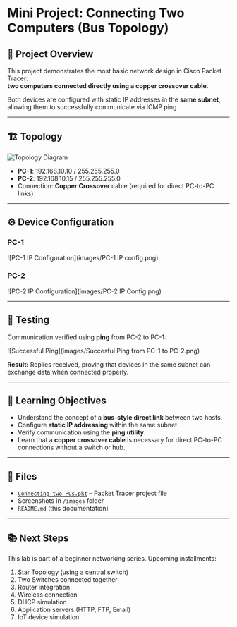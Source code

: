 # Mini Project: Connecting Two Computers (Bus Topology)

## 📌 Project Overview
This project demonstrates the most basic network design in Cisco Packet Tracer:  
**two computers connected directly using a copper crossover cable**.  

Both devices are configured with static IP addresses in the **same subnet**, allowing them to successfully communicate via ICMP ping.

---

## 🏗️ Topology
![Topology Diagram](images/topology.png)

- **PC-1**: 192.168.10.10 / 255.255.255.0  
- **PC-2**: 192.168.10.15 / 255.255.255.0  
- Connection: **Copper Crossover** cable (required for direct PC-to-PC links)  

---

## ⚙️ Device Configuration
### PC-1
![PC-1 IP Configuration](images/PC-1 IP config.png)

### PC-2
![PC-2 IP Configuration](images/PC-2 IP Config.png)

---

## 🧪 Testing
Communication verified using **ping** from PC-2 to PC-1:

![Successful Ping](images/Succesful Ping from PC-1 to PC-2.png)

**Result:** Replies received, proving that devices in the same subnet can exchange data when connected properly.

---

## 🎯 Learning Objectives
- Understand the concept of a **bus-style direct link** between two hosts.  
- Configure **static IP addressing** within the same subnet.  
- Verify communication using the **ping utility**.  
- Learn that a **copper crossover cable** is necessary for direct PC-to-PC connections without a switch or hub.

---

## 📂 Files
- [`Connecting-two-PCs.pkt`](Connecting-two-PCs.pkt) – Packet Tracer project file  
- Screenshots in `/images` folder  
- `README.md` (this documentation)

---

## 📚 Next Steps
This lab is part of a beginner networking series. Upcoming installments:  
1. Star Topology (using a central switch)  
2. Two Switches connected together  
3. Router integration  
4. Wireless connection  
5. DHCP simulation  
6. Application servers (HTTP, FTP, Email)  
7. IoT device simulation
